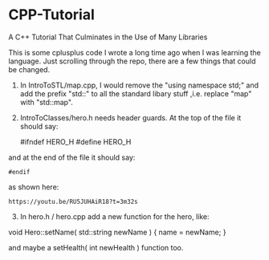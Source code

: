 # CPP-Tutorial
A C++ Tutorial That Culminates in the Use of Many Libraries

This is some cplusplus code I wrote a long time ago when I was learning the language. Just scrolling through the repo, there are a few things that could be changed. 
1. In IntroToSTL/map.cpp, I would remove the "using namespace std;" and add the prefix "std::" to all the standard libary stuff ,i.e. replace "map" with "std::map".
2. IntroToClasses/hero.h needs header guards. At the top of the file it should say:

    #ifndef HERO_H
    #define HERO_H

and at the end of the file it should say:

    #endif
    
as shown here:

    https://youtu.be/RU5JUHAiR18?t=3m32s
  
3. In hero.h / hero.cpp add a new function for the hero, like:

  void Hero::setName( std::string newName )
  {
    name = newName;
  }
  
  and maybe a setHealth( int newHealth ) function too.
